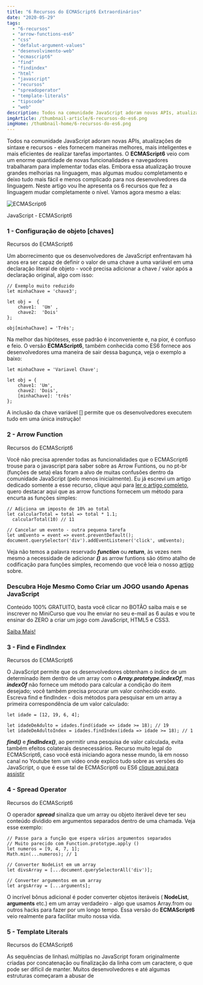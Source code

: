 ```yaml
---
title: "6 Recursos do ECMAScript6 Extraordinários"
date: "2020-05-29"
tags: 
  - "6-recursos"
  - "arrow-functions-es6"
  - "css"
  - "defalut-argument-values"
  - "desenvolvimento-web"
  - "ecmascript6"
  - "find"
  - "findindex"
  - "html"
  - "javascript"
  - "recursos"
  - "spreadoperator"
  - "template-literals"
  - "tipscode"
  - "web"
description: Todos na comunidade JavaScript adoram novas APIs, atualizações de sintaxe e recursos - eles fornecem maneiras melhores, mais inteligentes e mais eficientes de realizar tarefas importantes. O ECMAScript6 veio com um enorme quantidade de novas funcionalidades e navegadores trabalharam para implementar todas elas. Embora essa atualização trouxe grandes melhorias na linguagem, mas algumas mudou completamento e deixo tudo mais fácil e menos complicado para nos desenvolvedores da linguagem. Neste artigo vou lhe apresenta os 6 recursos que fez a linguagem mudar completamente o nível. Vamos agora mesmo a elas.
imgArticle: /thumbnail-article/6-recursos-do-es6.png
imgHome: /thumbnail-home/6-recursos-do-es6.png
---
```


Todos na comunidade JavaScript adoram novas APIs, atualizações de sintaxe e recursos - eles fornecem maneiras melhores, mais inteligentes e mais eficientes de realizar tarefas importantes. O **ECMAScript6** veio com um enorme quantidade de novas funcionalidades e navegadores trabalharam para implementar todas elas. Embora essa atualização trouxe grandes melhorias na linguagem, mas algumas mudou completamento e deixo tudo mais fácil e menos complicado para nos desenvolvedores da linguagem. Neste artigo vou lhe apresenta os 6 recursos que fez a linguagem mudar completamente o nível. Vamos agora mesmo a elas:

![ECMAScript6](/uploads/2020/01/js.png)

JavaScript - ECMAScript6

### 1 - Configuração de objeto \[chaves\]

Recursos do ECMAScript6

Um aborrecimento que os desenvolvedores de JavaScript enfrentavam há anos era ser capaz de definir o valor de uma chave a uma variável em uma declaração literal de objeto - você precisa adicionar a chave / valor após a declaração original, algo com isso:

```
// Exemplo muito reduzido 
let minhaChave = 'chave3'; 

let obj =  { 
    chave1:  'Um' , 
    chave2:  'Dois' 
}; 

obj[minhaChave] = 'Três';
```

Na melhor das hipóteses, esse padrão é inconveniente e, na pior, é confuso e feio. O versão **ECMAScript6**, também conhecida como ES6 fornece aos desenvolvedores uma maneira de sair dessa bagunça, veja o exemplo a baixo:

```
let minhaChave = 'Variavel Chave';

let obj = {
    chave1: 'Um',
    chave2: 'Dois',
    [minhaChave]: 'três' 
};
```

A inclusão da chave variável \[\] permite que os desenvolvedores executem tudo em uma única instrução!

### 2 - Arrow Function

Recursos do ECMAScript6

Você não precisa aprender todas as funcionalidades que o ECMAScript6 trouse para o javascript para saber sobre as Arrow Funtions, ou no pt-br (funções de seta) elas foram a alvo de muitas confusões dentro da comunidade JavaScript (pelo menos inicialmente). Eu já escrevi um artigo dedicado somente a esse recurso, clique aqui para [ler o artigo completo](/arrow-functions-sintaxe-facil-em-javascript/), quero destacar aqui que as arrow functions fornecem um método para encurta as funções simples:

```
// Adiciona um imposto de 10% ao total
let calcularTotal = total => total * 1.1;
  calcularTotal(10) // 11

// Cancelar um evento - outra pequena tarefa
let umEvento = event => event.preventDefault();
document.querySelector('div').addEventListener('click', umEvento);
```

Veja não temos a palavra reservado **_function_** ou **_return_**, às vezes nem mesmo a necessidade de adicionar **_()_** as arrow funtions são ótimo atalho de codificação para funções simples, recomendo que você leia o nosso [artigo](/arrow-functions-sintaxe-facil-em-javascript/) sobre.

### Descubra Hoje Mesmo Como Criar um JOGO usando Apenas JavaScript

Conteúdo 100% GRATUITO, basta você clicar no BOTÃO saiba mais e se inscrever no MiniCurso que vou lhe enviar no seu e-mail as 6 aulas e vou te ensinar do ZERO a criar um jogo com JavaScript, HTML5 e CSS3.

[Saiba Mais!](https://bit.ly/programador-fullstack-do-zero)

### 3 - Find e FindIndex

Recursos do ECMAScript6

O JavaScript permite que os desenvolvedores obtenham o índice de um determinado item dentro de um array com o **_Array.prototype.indexOf_**, mas **_indexOf_** não fornece um método para calcular a condição do item desejado; você também precisa procurar um valor conhecido exato. Escreva find e findIndex - dois métodos para pesquisar em um array a primeira correspondência de um valor calculado:

```
let idade = [12, 19, 6, 4];

let idadeDeAdulto = idades.find(idade => idade >= 18); // 19
let idadeDeAdultoIndex = idades.findIndex(ideda => idade >= 18); // 1
```

**_find()_** e **_findIndex()_**, ao permitir uma pesquisa de valor calculada, evita também efeitos colaterais desnecessários. Recurso muito legal do ECMAScript6, caso você está iniciando agora nesse mundo, lá em nosso canal no Youtube tem um vídeo onde explico tudo sobre as versões do JavaScript, o que é esse tal de ECMAScript6 ou ES6 [clique aqui para assistir](https://youtu.be/PlFlKxZbVqs)

### 4 - Spread Operator

Recursos do ECMAScript6

O operador **_spread_** sinaliza que um array ou objeto iterável deve ter seu conteúdo dividido em argumentos separados dentro de uma chamada. Veja esse exemplo:

```
// Passe para a função que espera vários argumentos separados
// Muito parecido com Function.prototype.apply ()
let numeros = [9, 4, 7, 1];
Math.min(...numeros); // 1

// Converter NodeList em um array
let divsArray = [...document.querySelectorAll('div')];

// Converter argumentos em um array
let argsArray = [...arguments];
```

O incrível bônus adicional é poder converter objetos iteráveis ​​( **NodeList**, **arguments** etc.) em um array verdadeiro - algo que usamos Array.from ou outros hacks para fazer por um longo tempo. Essa versão do **ECMAScript6** veio realmente para facilitar muito nossa vida.

### 5 - Template Literals

Recursos do ECMAScript6

As sequências de linhas\\ múltiplas no JavaScript foram originalmente criadas por concatenação ou finalização da linha com um caractere, o que pode ser difícil de manter. Muitos desenvolvedores e até algumas estruturas começaram a abusar de <script> tags para encapsular modelos de múltiplas linhas, outros criaram os elementos com o DOM e usaram  
**_outerHTML_** para obter o elemento HTML como uma string.

O **_ECMAScript6_** nos fornece literais de modelo, nos quais você pode criar facilmente cadeias multilinhas usando caracteres de reticulação:

```
// Cadeia de linhas múltiplas
let minhaString = `Opa nova 
    linha aqui`; // No error!

// Interpolação básica
let objeto = { x: 1, y: 2 };
console.log(`seu total é: ${objeto.x + objeto.y}`); // Seu total é: 3
```

É claro que os literais de modelo permitem que você crie mais do que sequências multilinhas, como interpolação simples a avançada, mas apenas a capacidade de criar sequências multilinhas elegantemente me deixou super feliz e tenho certeza que a comunidade JavaScript adorou também.

### 6 - Default Argument Values

Recursos do ECMAScript6

### Descubra Hoje Mesmo Como Criar um JOGO usando Apenas JavaScript

Conteúdo 100% GRATUITO, basta você clicar no BOTÃO saiba mais e se inscrever no MiniCurso que vou lhe enviar no seu e-mail as 6 aulas e vou te ensinar do ZERO a criar um jogo com JavaScript, HTML5 e CSS3.

[Saiba Mais!](https://bit.ly/programador-fullstack-do-zero)

O fornecimento de valores de argumento padrão nas assinaturas de funções é uma capacidade fornecida por muitas linguagens do servidor, como python e PHP, e agora temos essa capacidade no JavaScript:

```
// Uso básico
function cumprimentar(nome = 'Alisson Suassuna') {
  console.log(`E aí ${nome}!`); 
}
cumprimentar(); // E aí Alisson Suassuna

// Você também pode ter uma função!
function cumprimentar(nome = 'Alisson Suassuna', callback = function(){}) {
  console.log(`E aí ${nome}!`);

callback();

}
// Defina apenas um padrão para um parâmetro
function cumprimentar(nome, callback = function(){}) {}
```

Outras linguagens podem emitir um aviso se argumentos sem um valor padrão não forem fornecidos, mas o JavaScript continuará definindo esses valores como **undefined**.

Os seis recursos que listei aqui são apenas uma gota do que o **ECMAScript6** fornece aos desenvolvedores, mas esses recursos você vai usar com muita freqüência. São essas pequenas adições que, muitas vezes, não chamam a atenção, mas se tornam essenciais para a nossa codificação.

### Conclusão

Recursos do ECMAScript6

Espero que vocês gostem desses 6 recursos do ECMAScript6, caso eu tenha deixado alguma funcionalidade fora! Deixe aqui nos comentários, vou deixa aqui em baixo alguns conteúdos extras da uma olhadinha..

#### Conteúdos Recomendados

- [Programador FullStack](/programador-fullstack-8-semanas);
- [React Hooks guia completo](/react-hooks-guia-completo-passo-a-passo/);
- [Expressões Regulares Guia completo](/expressoes-regulares-guia-completo-iniciante/);
- [15 Componentes React incríveis](/15-componentes-incriveis-do-react/)

[![](/uploads/2020/03/Banner-de-promoção-programador-full-stack-1024x1024.jpeg)](/programador-fullstack-8-semanas)

<iframe width="560" height="315" src="https://www.youtube.com/embed/rNaK6oCrXWM" frameborder="0" allow="accelerometer; autoplay; encrypted-media; gyroscope; picture-in-picture" allowfullscreen></iframe>
